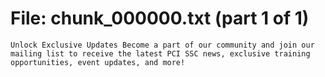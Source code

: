 ﻿# File: chunk_000000.txt (part 1 of 1)
```
Unlock Exclusive Updates Become a part of our community and join our mailing list to receive the latest PCI SSC news, exclusive training opportunities, event updates, and more!
```

